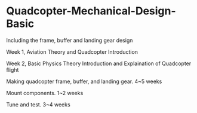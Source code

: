 # Quadcopter-Mechanical-Design-Basic
Including the frame, buffer and landing gear design

Week 1, Aviation Theory and Quadcopter Introduction

Week 2, Basic Physics Theory Introduction and Explaination of Quadcopter flight 

Making quadcopter frame, buffer, and landing gear.  4~5 weeks

Mount components.  1~2 weeks

Tune and test.  3~4 weeks
